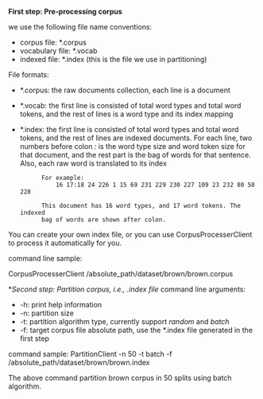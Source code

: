 **First step: Pre-processing corpus**

we use the following file name conventions:

- corpus file: 		*.corpus
- vocabulary file:	*.vocab
- indexed file:		*.index (this is the file we use in partitioning)

File formats:

- *.corpus:	the raw documents collection, each line is a document
- *.vocab:	the first line is consisted of total word types and total word tokens, 
			and the rest of lines is a word type and its index mapping
- *.index: 	the first line is consisted of total word types and total word tokens,
			and the rest of lines are indexed documents. For each line, 
			two numbers before colon : is the word type size and word token size for that document,
			and the	rest part is the bag of words for that sentence. Also, each raw
			word is translated to its index

			For example:   
				16 17:18 24 226 1 15 69 231 229 230 227 109 23 232 80 58 228
				
			This document has 16 word types, and 17 word tokens. The indexed
			bag of words are shown after colon.

You can create your own index file, or you can use CorpusProcesserClient to process it automatically for you.

command line sample:

CorpusProcesserClient /absolute_path/dataset/brown/brown.corpus


**Second step: Partition corpus, i.e., *.index file**
command line arguments:

- -h:					print help information
- -n:					partition size
- -t:					partition algorithm type, currently support *random* and *batch*
- -f:					target corpus file absolute path, use the *.index file generated in the first step

command sample:
	PartitionClient -n 50 -t batch -f /absolute_path/dataset/brown/brown.index
	
The above command partition brown corpus in 50 splits using batch algorithm.
